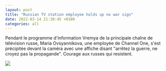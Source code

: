 ```yaml
---
layout: post
title: "Russian TV station employee holds up no war sign"
date: 2022-03-14 21:30:45 +0100
categories: all
---
```

<!--translate-->
Pendant le programme d'information Vremya de la principale chaîne de télévision russe, Maria Ovsyannikova, une employée de Channel One, s'est précipitée devant la caméra avec une affiche disant "arrêtez la guerre, ne croyez pas la propagande".
Courage aux russes qui resistent.
<!--endtranslate-->

<img src="{{ site.baseurl }}/assets/images/8.jpeg">

